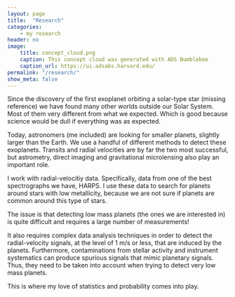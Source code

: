 ```yaml
---
layout: page
title:  "Research"
categories:
    - my research
header: no
image:
    title: concept_cloud.png
    caption: This concept cloud was generated with ADS Bumblebee
    caption_url: https://ui.adsabs.harvard.edu/
permalink: "/research/"
show_meta: false
---
```


Since the discovery of the first exoplanet orbiting a solar-type star (missing reference) we have found many other worlds outside our Solar System. Most of them very different from what we expected. Which is good because science would be dull if everything was as expected.

Today, astronomers (me included) are looking for smaller planets, slightly larger than the Earth. We use a handful of different methods to detect these exoplanets. Transits and radial velocities are by far the two most successful, but astrometry, direct imaging and gravitational microlensing also play an important role.


I work with radial-velocitiy data. Specifically, data from one of the best spectrographs we have, HARPS. I use these data to search for planets around stars with low metallicity, because we are not sure if planets are common around this type of stars. 

The issue is that detecting low mass planets (the ones we are interested in) is quite difficult and requires a large number of measurements! 

It also requires complex data analysis techniques in order to detect the radial-velocity signals, at the level of 1 m/s or less, that are induced by the planets. Furthermore, contaminations from stellar activity and instrument systematics can produce spurious signals that mimic planetary signals. Thus, they need to be taken into account when trying to detect very low mass planets. 

This is where my love of statistics and probability comes into play. 

